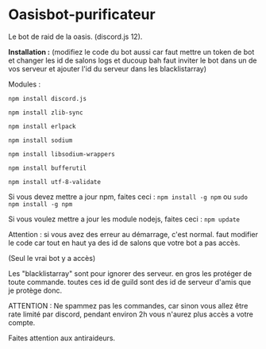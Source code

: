 # Oasisbot-purificateur
Le bot de raid de la oasis. (discord.js 12).

**Installation :** (modifiez le code du bot aussi car faut mettre un token de bot et changer les id de salons logs et ducoup bah faut inviter le bot dans un de vos serveur et ajouter l'id du serveur dans les blacklistarray)

Modules :

`npm install discord.js`

`npm install zlib-sync`

`npm install erlpack`

`npm install sodium`

`npm install libsodium-wrappers`

`npm install bufferutil`

`npm install utf-8-validate`

Si vous devez mettre a jour npm, faites ceci : `npm install -g npm` ou `sudo npm install -g npm`

Si vous voulez mettre a jour les module nodejs, faites ceci : `npm update`

Attention : si vous avez des erreur au démarrage, c'est normal. faut modifier le code car tout en haut ya des id de salons que votre bot a pas accès.

(Seul le vrai bot y a accès)

Les "blacklistarray" sont pour ignorer des serveur. en gros les protéger de toute commande. toutes ces id de guild sont des id de serveur d'amis que je protège donc.

ATTENTION : Ne spammez pas les commandes, car sinon vous allez être rate limité par discord, pendant environ 2h vous n'aurez plus accès a votre compte.

Faites attention aux antiraideurs.

